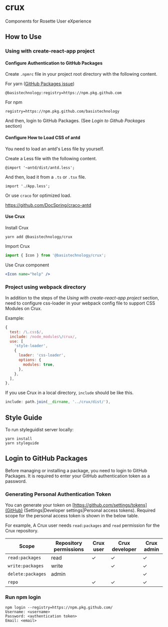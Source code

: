 # crux

Components for Rosette User eXperience

## How to Use

### Using with create-react-app project

#### Configure Authentication to GitHub Packages

Create `.npmrc` file in your project root directory with the following content.

For yarn ([GitHub Packages issue](https://github.community/t5/Project-Development-Help-and/Consume-Github-Package-private-registry-with-yarn/td-p/43463))

```
@basistechnology:registry=https://npm.pkg.github.com
```

For npm

```
registry=https://npm.pkg.github.com/basistechnology
```

And then, login to GitHub Packages. (See _Login to Github Packages_ section)

#### Configure How to Load CSS of antd

You need to load an antd's Less file by yourself.

Create a Less file with the following content.
```
@import '~antd/dist/antd.less';
```

And then, load it from a `.ts` or `.tsx` file.
```
import './App.less';
```

Or use `craco` for optimized load.

https://github.com/DocSpring/craco-antd

#### Use Crux

Install Crux

```shell
yarn add @basistechnology/crux
```

Import Crux

```javascript
import { Icon } from '@basistechnology/crux';
```

Use Crux component

```jsx
<Icon name="help" />
```

### Project using webpack directory

In addition to the steps of the _Using with create-react-app project_ section, need to configure css-loader in your webpack config file to support CSS Modules on Crux.

Example:

```javascript
{
  test: /\.css$/,
  include: /node_modules\/crux/,
  use: [
    'style-loader',
    {
      loader: 'css-loader',
      options: {
        modules: true,
      },
    },
  ],
},
```

If you use Crux in a local directory, `include` should be like this.

```javascript
include: path.join(__dirname, '../crux/dist/'),
```

## Style Guide

To run styleguidist server locally:

```
yarn install
yarn styleguide
```

## Login to GitHub Packages

Before managing or installing a package, you need to login to GitHub Packages. It is required to enter your GitHub authentication token as a password.

### Generating Personal Authentication Token

You can generate your token on [https://github.com/settings/tokens](GitHub)
(Settings|Developer settings|Personal access tokens). Required scope for the personal
access token is shown in the below table.

For example, A Crux user needs `read:packages` and `read` permission for the Crux repository.

| Scope             | Repository permissions | Crux user | Crux developer | Crux admin |
| ----------------- | ---------------------- | --------- | -------------- | ---------- |
| `read:packages`   | read                   | ✓         | ✓              | ✓          |
| `write:packages`  | write                  |           | ✓              | ✓          |
| `delete:packages` | admin                  |           |                | ✓          |
| `repo`            |                        | ✓         | ✓              | ✓          |

### Run npm login

```
npm login --registry=https://npm.pkg.github.com/
Username: <username>
Password: <authentication token>
Email: <email>
```

